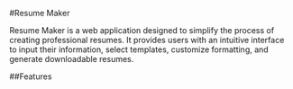 #Resume Maker

Resume Maker is a web application designed to simplify the process of creating professional resumes.
It provides users with an intuitive interface to input their information, select templates, customize formatting, and generate downloadable resumes.

##Features



